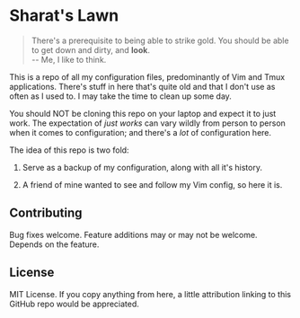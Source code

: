 # Sharat's Lawn

> There's a prerequisite to being able to strike gold. You should be able to get down and dirty, and **look**. \
> -- Me, I like to think.

This is a repo of all my configuration files, predominantly of Vim and Tmux applications. There's stuff in here that's
quite old and that I don't use as often as I used to. I may take the time to clean up some day.

You should NOT be cloning this repo on your laptop and expect it to just work. The expectation of *just works* can vary
wildly from person to person when it comes to configuration; and there's a *lot* of configuration here.

The idea of this repo is two fold:

1. Serve as a backup of my configuration, along with all it's history.

1. A friend of mine wanted to see and follow my Vim config, so here it is.

## Contributing

Bug fixes welcome. Feature additions may or may not be welcome. Depends on the feature.

## License

MIT License. If you copy anything from here, a little attribution linking to this GitHub repo would be appreciated.
